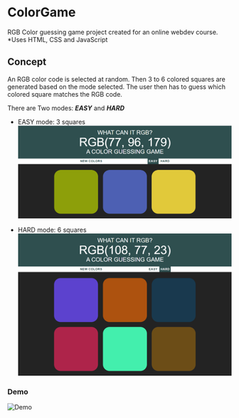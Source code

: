 # ColorGame
RGB Color guessing game project created for an online webdev course.
*Uses HTML, CSS and JavaScript

## Concept
An RGB color code is selected at random. Then 3 to 6 colored squares are generated based on the mode selected. The user then has to guess which colored square matches the RGB code.

There are Two modes: _**EASY**_ and _**HARD**_

- EASY mode: 3 squares
      ![EasyMode](/game_imgs/easy_mode.png)

- HARD mode: 6 squares
    ![HardMode](/game_imgs/hard_mode.png)
    
### Demo
![Demo](/game_imgs/RGBColorGame-Demo.gif)
